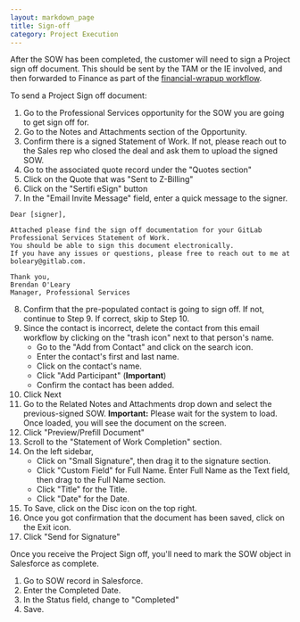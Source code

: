 ```yaml
---
layout: markdown_page
title: Sign-off
category: Project Execution
---
```


After the SOW has been completed, the customer will need to sign a Project sign off document.  This should be sent by the TAM or the IE involved, and then forwarded to Finance as part of the [financial-wrapup workflow](https://github.com/daijapan/test/tree/master/customer-success/implmentation-engineering/workflows/internal/financial-wrapup.html.md).

To send a Project Sign off document:

1. Go to the Professional Services opportunity for the SOW you are going to get sign off for.
2. Go to the Notes and Attachments section of the Opportunity.
3. Confirm there is a signed Statement of Work. If not, please reach out to the Sales rep who closed the deal and ask them to upload the signed SOW.
4. Go to the associated quote record under the "Quotes section"
5. Click on the Quote that was "Sent to Z-Billing"
6. Click on the "Sertifi eSign" button
7. In the "Email Invite Message" field, enter a quick message to the signer.
 

```
Dear [signer],

Attached please find the sign off documentation for your GitLab Professional Services Statement of Work. 
You should be able to sign this document electronically. 
If you have any issues or questions, please free to reach out to me at boleary@gitlab.com.

Thank you,
Brendan O'Leary
Manager, Professional Services
```

8. Confirm that the pre-populated contact is going to sign off. If not, continue to Step 9. If correct, skip to Step 10. 
9. Since the contact is incorrect, delete the contact from this email workflow by clicking on the "trash icon" next to that person's name.
   * Go to the "Add from Contact" and click on the search icon.
   * Enter the contact's first and last name.
   * Click on the contact's name.
   * Click "Add Participant" (**Important**)
   * Confirm the contact has been added.
10. Click Next
11. Go to the Related Notes and Attachments drop down and select the previous-signed SOW. **Important:** Please wait for the system to load. Once loaded, you will see the document on the screen.
12. Click "Preview/Prefill Document"
13. Scroll to the "Statement of Work Completion" section.
14. On the left sidebar, 
    * Click on "Small Signature", then drag it to the signature section.
    * Click "Custom Field" for Full Name. Enter Full Name as the Text field, then drag to the Full Name section.
    * Click "Title" for the Title.
    * Click "Date" for the Date.
15. To Save, click on the Disc icon on the top right. 
16. Once you got confirmation that the document has been saved, click on the Exit icon.
17. Click "Send for Signature"

Once you receive the Project Sign off, you'll need to mark the SOW object in Salesforce as complete.

1. Go to SOW record in Salesforce.
2. Enter the Completed Date.
3. In the Status field, change to "Completed"
4. Save.
